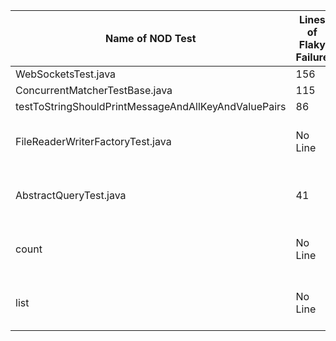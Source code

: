 | Name of NOD Test | Lines of Flaky Failure | Flaky Root Cause | Link To Test | Source or Test Code |
| ------------- | ------------- | ------------- | ------------- | ------------- |
| WebSocketsTest.java | 156 | Concurrency | https://github.com/Accenture/Mercury/commit/47663ff9c7803aa8613a81b3dff71ec9908e2d6e | Source |
| ConcurrentMatcherTestBase.java | 115 | Concurrency | https://github.com/flaxsearch/luwak/pull/193/commits/46efdd26518b78a886d4a12c3903837526868687 | Source |
| testToStringShouldPrintMessageAndAllKeyAndValuePairs | 86 | Randomness | https://github.com/TestingResearchIllinois/idoft/issues/797 | Test |
| FileReaderWriterFactoryTest.java | No Line | Not Specified -- Environment Setup Error | https://github.com/querydsl/querydsl/blob/master/querydsl-hibernate-search/src/test/java/com/querydsl/hibernate/search/SearchQueryTest.java | Test |
| AbstractQueryTest.java | 41 | Not Specified -- Environment Differences | https://github.com/querydsl/querydsl/pull/2658 | Source |
| count | No Line | Not Specified -- Environment Cleanup | https://github.com/querydsl/querydsl/blob/master/querydsl-hibernate-search/src/test/java/com/querydsl/hibernate/search/SearchQueryTest.java | Test |
| list | No Line | Not Specified -- Environment Cleanup | https://github.com/querydsl/querydsl/blob/master/querydsl-hibernate-search/src/test/java/com/querydsl/hibernate/search/SearchQueryTest.java | Test |
